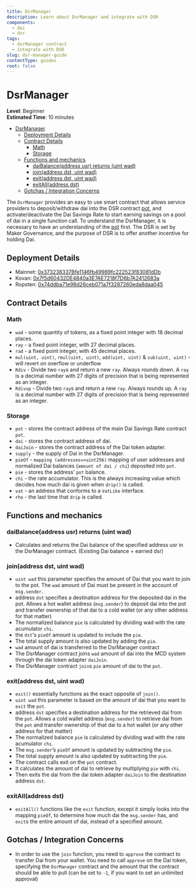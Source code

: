 ```yaml
---
title: DsrManager
description: Learn about DsrManager and integrate with DSR
components:
  - dai
  - dsr
tags:
  - dsrManager contract
  - integrate with DSR
slug: dsr-manager-guide
contentType: guides
root: false
---
```


# DsrManager

**Level**: Beginner  
**Estimated Time**: 10 minutes

- [DsrManager](#dsrmanager)
  - [Deployment Details](#deployment-details)
  - [Contract Details](#contract-details)
    - [Math](#math)
    - [Storage](#storage)
  - [Functions and mechanics](#functions-and-mechanics)
    - [daiBalance(address usr) returns (uint wad)](#daibalanceaddress-usr-returns-uint-wad)
    - [join(address dst, uint wad)](#joinaddress-dst-uint-wad)
    - [exit(address dst, uint wad)](#exitaddress-dst-uint-wad)
    - [exitAll(address dst)](#exitalladdress-dst)
  - [Gotchas / Integration Concerns](#gotchas--integration-concerns)

The `DsrManager` provides an easy to use smart contract that allows service providers to deposit/withdraw dai into the DSR contract [pot](/documentation/pot-proxy-detailed-documentation), and activate/deactivate the Dai Savings Rate to start earning savings on a pool of dai in a single function call. To understand the DsrManager, it is necessary to have an understanding of the [pot](/documentation/pot-proxy-detailed-documentation) first. The DSR is set by Maker Governance, and the purpose of DSR is to offer another incentive for holding Dai.

## Deployment Details

- Mainnet: [0x373238337Bfe1146fb49989fc222523f83081dDb](https://etherscan.io/address/0x373238337Bfe1146fb49989fc222523f83081dDb#code)
- Kovan: [0x7f5d60432DE4840a3E7AE7218f7D6b7A2412683a](https://kovan.etherscan.io/address/0x7f5d60432DE4840a3E7AE7218f7D6b7A2412683a#code)
- Ropsten: [0x74ddba71e98d26ceb071a7f3287260eda8daa045](https://ropsten.etherscan.io/address/0x74ddba71e98d26ceb071a7f3287260eda8daa045#code)

## Contract Details

### Math

- `wad` - some quantity of tokens, as a fixed point integer with 18 decimal places.
- `ray` - a fixed point integer, with 27 decimal places.
- `rad` - a fixed point integer, with 45 decimal places.
- `mul(uint, uint)`, `rmul(uint, uint)`, `add(uint, uint)` & `sub(uint, uint)` - will revert on overflow or underflow
- `Rdiv` - Divide two `ray`s and return a new `ray`. Always rounds down. A `ray` is a decimal number with 27 digits of precision that is being represented as an integer.
- `Rdivup` - Divide two `ray`s and return a new `ray`. Always rounds up. A `ray` is a decimal number with 27 digits of precision that is being represented as an integer.

### Storage

- `pot` - stores the contract address of the main Dai Savings Rate contract `pot`.
- `dai` - stores the contract address of dai.
- `daiJoin` - stores the contract address of the Dai token adapter.
- `supply` - the supply of Dai in the DsrManager.
- `pieOf` - `mapping (addresses=>uint256)` mapping of user addresses and normalized Dai balances (`amount of dai / chi`) deposited into `pot`.
- `pie` - stores the address' `pot` balance.
- `chi` - the rate accumulator. This is the always increasing value which decides how much dai is given when `drip()` is called.
- `vat` - an address that conforms to a `VatLike` interface.
- `rho` - the last time that `drip` is called.

## Functions and mechanics

### daiBalance(address usr) returns (uint wad)

- Calculates and returns the Dai balance of the specified address usr in the DsrManager contract. (Existing Dai balance + earned dsr)

### join(address dst, uint wad)

- `uint wad` this parameter specifies the amount of Dai that you want to join to the pot. The `wad` amount of Dai must be present in the account of `msg.sender`.
- address `dst` specifies a destination address for the deposited dai in the pot. Allows a hot wallet address (`msg.sender`) to deposit dai into the pot and transfer ownership of that dai to a cold wallet (or any other address for that matter)
- The normalized balance `pie` is calculated by dividing wad with the rate acumulator `chi`.
- the `dst`'s `pieOf` amount is updated to include the `pie`.
- The total supply amount is also updated by adding the `pie`.
- `wad` amount of dai is transferred to the DsrManager contract
- The DsrManager contract joins `wad` amount of dai into the MCD system through the dai token adapter `daiJoin`.
- The DsrManager contract `join`s `pie` amount of dai to the `pot`.

### exit(address dst, uint wad)

- `exit()` essentially functions as the exact opposite of `join()`.
- `uint wad` this parameter is based on the amount of dai that you want to `exit` the `pot`.
- address `dst` specifies a destination address for the retrieved dai from the `pot`. Allows a cold wallet address (`msg.sender`) to retrieve dai from the `pot` and transfer ownership of that dai to a hot wallet (or any other address for that matter)
- The normalized balance `pie` is calculated by dividing wad with the rate acumulator `chi`.
- The `msg.sender`’s `pieOf` amount is updated by subtracting the `pie`.
- The total supply amount is also updated by subtracting the `pie`.
- The contract calls exit on the `pot` contract.
- It calculates the amount of dai to retrieve by multiplying `pie` with `chi`.
- Then exits the dai from the dai token adapter `daiJoin` to the destination address `dst`.

### exitAll(address dst)

- `exitAll()` functions like the `exit` function, except it simply looks into the mapping `pieOf`, to determine how much dai the `msg.sender` has, and `exit`s the entire amount of dai, instead of a specified amount.

## Gotchas / Integration Concerns

- In order to use the `join` function, you need to `approve` the contract to transfer Dai from your wallet. You need to call `approve` on the Dai token, specifying the `DsrManager` contract and the amount that the contract should be able to pull (can be set to `-1`, if you want to set an unlimited approval)
